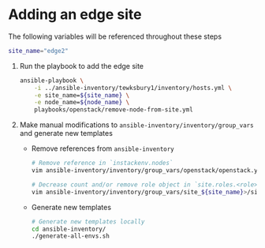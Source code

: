 # Adding an edge site

The following variables will be referenced throughout these steps

```sh
site_name="edge2"
```

1. Run the playbook to add the edge site

    ```sh
    ansible-playbook \
        -i ../ansible-inventory/tewksbury1/inventory/hosts.yml \
        -e site_name=${site_name} \
        -e node_name=${node_name} \
        playbooks/openstack/remove-node-from-site.yml
    ```

2. Make manual modifications to `ansible-inventory/inventory/group_vars` and generate new templates

    - Remove references from `ansible-inventory`

        ```sh
        # Remove reference in `instackenv.nodes`
        vim ansible-inventory/inventory/group_vars/openstack/openstack.yml

        # Decrease count and/or remove role object in `site.roles.<role>.count
        vim ansible-inventory/inventory/group_vars/site_${site_name}>/site.yml`
        ```

    - Generate new templates

        ```sh
        # Generate new templates locally
        cd ansible-inventory/
        ./generate-all-envs.sh
        ```
